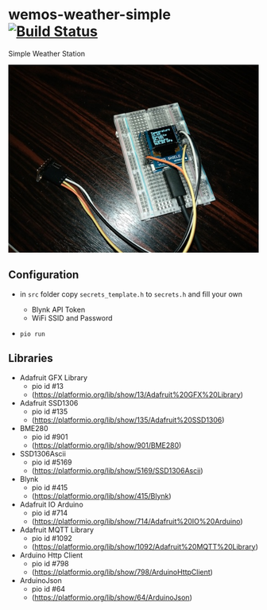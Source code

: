 # wemos-weather-simple [![Build Status](https://travis-ci.org/xpj/wemos-weather-simple.svg?branch=master)](https://travis-ci.org/xpj/wemos-weather-simple)
Simple Weather Station



![sws.jpg](sws.jpg "Simple Weather Station")


## Configuration

- in ``src`` folder copy ``secrets_template.h`` to ``secrets.h`` and fill your own
  - Blynk API Token
  - WiFi SSID and Password
  
- ``pio run``


## Libraries

- Adafruit GFX Library
  - pio id #13
  - (https://platformio.org/lib/show/13/Adafruit%20GFX%20Library)
- Adafruit SSD1306
  - pio id #135
  - (https://platformio.org/lib/show/135/Adafruit%20SSD1306)
- BME280
  - pio id #901
  - (https://platformio.org/lib/show/901/BME280)
- SSD1306Ascii
  - pio id #5169
  - (https://platformio.org/lib/show/5169/SSD1306Ascii)
- Blynk
  - pio id #415
  - (https://platformio.org/lib/show/415/Blynk)
- Adafruit IO Arduino
  - pio id #714
  - (https://platformio.org/lib/show/714/Adafruit%20IO%20Arduino)
- Adafruit MQTT Library
  - pio id #1092
  - (https://platformio.org/lib/show/1092/Adafruit%20MQTT%20Library)  
- Arduino Http Client
  - pio id #798
  - (https://platformio.org/lib/show/798/ArduinoHttpClient)  
- ArduinoJson
  - pio id #64
  - (https://platformio.org/lib/show/64/ArduinoJson)  